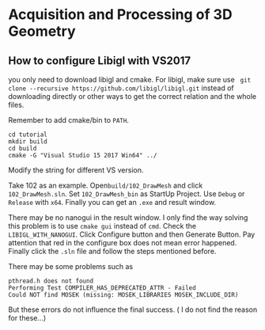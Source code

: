 # Acquisition and Processing of 3D Geometry



## How to configure Libigl with VS2017

you only need to download libigl and cmake. For libigl, make sure use ` git clone --recursive https://github.com/libigl/libigl.git` instead of downloading directly or other ways to get the correct relation and the whole files.

Remember to add cmake/bin to `PATH`.

```
cd tutorial
mkdir build
cd build
cmake -G "Visual Studio 15 2017 Win64" ../
```

Modify the string for different VS version.

Take 102 as an example. Open`build/102_DrawMesh` and click `102_DrawMesh.sln`. Set `102_DrawMesh_bin` as StartUp Project. Use `Debug` or `Release` with `x64`. Finally you can get an `.exe` and result window.

There may be no nanogui in the result window. I only find the way solving this problem is to use `cmake gui`  instead of `cmd`. Check the `LIBIGL_WITH_NANOGUI`. Click Configure button and then Generate Button. Pay attention that red in the configure box does not mean error happened. Finally click the `.sln` file and follow the steps mentioned before.

There may be some problems such as 

```
pthread.h does not found
Performing Test COMPILER_HAS_DEPRECATED_ATTR - Failed
Could NOT find MOSEK (missing: MOSEK_LIBRARIES MOSEK_INCLUDE_DIR)
```

But these errors do not influence the final success. ( I do not find the reason for these...)